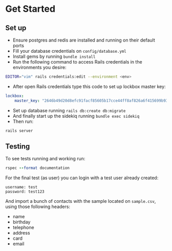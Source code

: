 # Get Started

## Set up
- Ensure postgres and redis are installed and running on their default ports
- Fill your database credentials on `config/database.yml`
- Install gems by running `bundle install`
- Run the following command to access Rails credentials in the environments you desire:
```sh
EDITOR="vim" rails credentials:edit --environment <env>
```
- After open Rails credentials type this code to set up lockbox master key:
```yml
lockbox:
    master_key: "2646b49d20d8efc91facf85605b17cce44ff8af826a6f415699b93daf5dea72f"
```
- Set up database running `rails db:create db:migrate`
- And finally start up the sidekiq running `bundle exec sidekiq`
- Then run:
```
rails server
```

## Testing
To see tests running and working run:
```ruby
rspec --format documentation
```

For the final test (as user) you can login with a test user already created:
```
username: test
password: test123
```

And import a bunch of contacts with the sample located on `sample.csv`, using those following headers:
- name
- birthday
- telephone
- address
- card
- email
